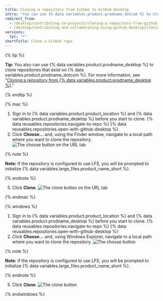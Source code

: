 ```yaml
---
title: Cloning a repository from GitHub to GitHub Desktop
intro: "You can use {% data variables.product.prodname_dotcom %} to clone remote repositories to {% data variables.product.prodname_desktop %}."
redirect_from:
  - /desktop/contributing-to-projects/cloning-a-repository-from-github-to-github-desktop
  - /desktop/contributing-and-collaborating-using-github-desktop/cloning-a-repository-from-github-to-github-desktop
versions:
  fpt: "*"
shortTitle: Clone a GitHub repo
---
```


{% tip %}

**Tip:** You also can use {% data variables.product.prodname_desktop %} to clone repositories that exist on {% data variables.product.prodname_dotcom %}. For more information, see "[Cloning a repository from {% data variables.product.prodname_desktop %}](/desktop/guides/contributing-to-projects/cloning-a-repository-from-github-to-github-desktop/)."

{% endtip %}

{% mac %}

1. Sign in to {% data variables.product.product_location %} and {% data variables.product.prodname_desktop %} before you start to clone.
   {% data reusables.repositories.navigate-to-repo %}
   {% data reusables.repositories.open-with-github-desktop %}
2. Click **Choose...** and, using the Finder window, navigate to a local path where you want to clone the repository.
   ![The choose button on the URL tab](/assets/images/help/desktop/clone-choose-button-url-mac.png)

{% note %}

**Note:** If the repository is configured to use LFS, you will be prompted to initialize {% data variables.large_files.product_name_short %}.

{% endnote %}

5. Click **Clone**.
   ![The clone button on the URL tab](/assets/images/help/desktop/clone-button-url-mac.png)

{% endmac %}

{% windows %}

1. Sign in to {% data variables.product.product_location %} and {% data variables.product.prodname_desktop %} before you start to clone.
   {% data reusables.repositories.navigate-to-repo %}
   {% data reusables.repositories.open-with-github-desktop %}
2. Click **Choose...** and, using Windows Explorer, navigate to a local path where you want to clone the repository.
   ![The choose button](/assets/images/help/desktop/clone-choose-button-url-win.png)

{% note %}

**Note:** If the repository is configured to use LFS, you will be prompted to initialize {% data variables.large_files.product_name_short %}.

{% endnote %}

5. Click **Clone**.
   ![The clone button](/assets/images/help/desktop/clone-button-url-win.png)

{% endwindows %}
